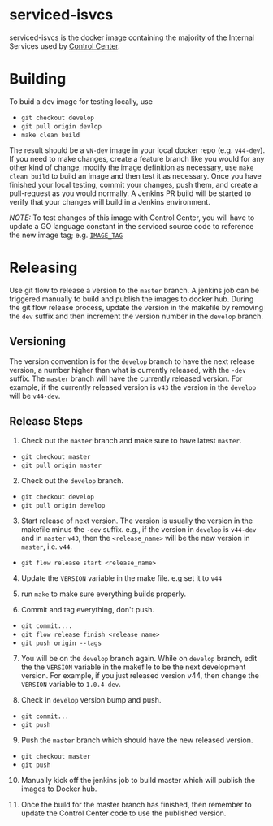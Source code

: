 # serviced-isvcs
serviced-isvcs is the docker image containing the majority of the Internal Services
used by [Control Center](https://github.com/control-center/serviced).

# Building
To buid a dev image for testing locally, use
  * `git checkout develop`
  * `git pull origin devlop`
  * `make clean build`

The result should be a `vN-dev` image in your local docker repo (e.g. `v44-dev`).   If you need to make changes, create
a feature branch like you would for any other kind of change, modify the image definition as necessary, use `make clean build` to
build an image and then test it as necessary.   Once you have finished your local testing, commit your changes, push them,
and create a pull-request as you would normally. A Jenkins PR build will be started to verify that your changes will build in
a Jenkins environment.

*NOTE:* To test changes of this image with Control Center, you will have to update a
GO language constant in the serviced source code to reference the new image tag; e.g.
[`IMAGE_TAG`](https://github.com/control-center/serviced/blob/1.1.6/isvcs/isvc.go#L27)

# Releasing
Use git flow to release a version to the `master` branch. A jenkins job can be triggered manually to build and publish the
images to docker hub.  During the git flow release process, update the version in the makefile by removing the `dev`
suffix and then increment the version number in the `develop` branch.

## Versioning

The version convention is for the `develop` branch to have the next release version, a number higher than what is
 currently released, with the `-dev` suffix. The `master` branch will have the currently released version.  For
 example, if the currently released version is `v43` the version in the `develop` will be `v44-dev`.

## Release Steps

1. Check out the `master` branch and make sure to have latest `master`.
  * `git checkout master`
  * `git pull origin master`

2. Check out the `develop` branch.
  * `git checkout develop`
  * `git pull origin develop`

3. Start release of next version. The version is usually the version in the makefile minus the `-dev` suffix.  e.g., if the version
  in `develop` is `v44-dev` and in `master` `v43`, then the
  `<release_name>` will be the new version in `master`, i.e. `v44`.
  *  `git flow release start <release_name>`

4. Update the `VERSION` variable in the make file. e.g set it to `v44`

5. run `make` to make sure everything builds properly.

6. Commit and tag everything, don't push.
  * `git commit....`
  * `git flow release finish <release_name>`
  * `git push origin --tags`

7. You will be on the `develop` branch again. While on `develop` branch, edit the the `VERSION` variable in the makefile to
be the next development version. For example, if you just released version v44, then change the `VERSION` variable to
`1.0.4-dev`.

8. Check in `develop` version bump and push.
  * `git commit...`
  * `git push`

9. Push the `master` branch which should have the new released version.
  * `git checkout master`
  * `git push`

10. Manually kick off the jenkins job to build master which will publish the images to Docker hub.

11. Once the build for the master branch has finished, then remember to update the Control Center code to use the published version.

